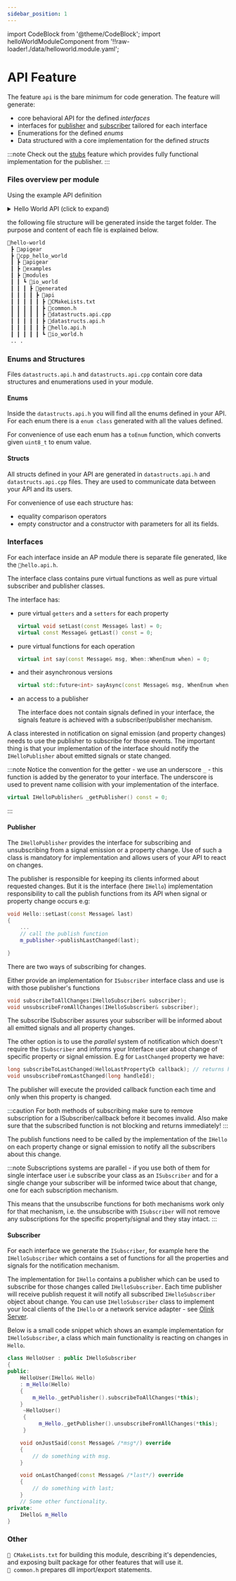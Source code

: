 ```yaml
---
sidebar_position: 1
---
```


import CodeBlock from '@theme/CodeBlock';
import helloWorldModuleComponent from '!!raw-loader!./data/helloworld.module.yaml';

# API Feature

The feature `api` is the bare minimum for code generation. The feature will generate:

- core behavioral API for the defined _interfaces_
- interfaces for [publisher](api#publisher) and [subscriber](api#subscriber) tailored for each interface
- Enumerations for the defined _enums_
- Data structured with a core implementation for the defined _structs_

:::note
Check out the [stubs](stubs.md) feature which provides fully functional implementation for the publisher.
:::

### Files overview per module

Using the example API definition

<details><summary>Hello World API (click to expand)</summary>
<CodeBlock language="yaml" showLineNumbers>{helloWorldModuleComponent}</CodeBlock>
</details>

the following file structure will be generated inside the target folder. The purpose and content of each file is explained below.

```bash
📂hello-world
 ┣ 📂apigear
 ┣ 📂cpp_hello_world
 ┃ ┣ 📂apigear
 ┃ ┣ 📂examples
 ┃ ┣ 📂modules
 ┃ ┃ ┗ 📂io_world
 ┃ ┃ ┃ ┣ 📂generated
 ┃ ┃ ┃ ┃ ┣ 📂api
 ┃ ┃ ┃ ┃ ┃ ┣ 📜CMakeLists.txt
 ┃ ┃ ┃ ┃ ┃ ┣ 📜common.h
 ┃ ┃ ┃ ┃ ┃ ┣ 📜datastructs.api.cpp
 ┃ ┃ ┃ ┃ ┃ ┣ 📜datastructs.api.h
 ┃ ┃ ┃ ┃ ┃ ┣ 📜hello.api.h
 ┃ ┃ ┃ ┃ ┃ ┗ 📜io_world.h
 .. .
```

### Enums and Structures

Files `datastructs.api.h` and `datastructs.api.cpp` contain core data structures and enumerations used in your module.

#### Enums

Inside the `datastructs.api.h` you will find all the enums defined in your API. For each enum there is a `enum class` generated with all the values defined.

For convenience of use each enum has a `toEnum` function, which converts given `uint8_t` to enum value.

#### Structs

All structs defined in your API are generated in `datastructs.api.h` and `datastructs.api.cpp` files. They are used to communicate data between your API and its users.

For convenience of use each structure has:

- equality comparison operators
- empty constructor and a constructor with parameters for all its fields.

### Interfaces

For each interface inside an AP module there is separate file generated, like the `📜hello.api.h`.

The interface class contains pure virtual functions as well as pure virtual subscriber and publisher classes.

The interface has:

- pure virtual `getters` and a `setters` for each property

  ```cpp
  virtual void setLast(const Message& last) = 0;
  virtual const Message& getLast() const = 0;
  ```

- pure virtual functions for each operation

  ```cpp
  virtual int say(const Message& msg, When::WhenEnum when) = 0;
  ```

- and their asynchronous versions

  ```cpp
  virtual std::future<int> sayAsync(const Message& msg, WhenEnum when) = 0;
  ```

- an access to a publisher

  The interface does not contain signals defined in your interface, the signals feature is achieved with a subscriber/publisher mechanism.

A class interested in notification on signal emission (and property changes) needs to use the publisher to subscribe for those events.
The important thing is that your implementation of the interface should notify the `IHelloPublisher` about emitted signals or state changed.

:::note
Notice the convention for the getter - we use an underscore `_` - this function is added by the generator to your interface. The underscore is used to prevent name collision with your implementation of the interface.

```cpp
virtual IHelloPublisher& _getPublisher() const = 0;
```

:::

#### Publisher

The `IHelloPublisher` provides the interface for subscribing and unsubscribing from a signal emission
or a property change. Use of such a class is mandatory for implementation and allows users of your API to react on changes.

The publisher is responsible for keeping its clients informed about requested changes. But it is the interface (here `IHello`) implementation responsibility
to call the publish functions from its API when signal or property change occurs e.g:

```cpp IHello implementation
void Hello::setLast(const Message& last)
{
    ...
    // call the publish function
    m_publisher->publishLastChanged(last);

}
```

There are two ways of subscribing for changes.

Either provide an implementation for `ISubscriber` interface class and use is with those publisher's functions

```cpp
void subscribeToAllChanges(IHelloSubscriber& subscriber);
void unsubscribeFromAllChanges(IHelloSubscriber& subscriber);
```

The subscribe ISubscriber assures your subscriber will be informed about all emitted signals and all property changes.

The other option is to use the _parallel_ system of notification which doesn't require the `ISubscriber` and informs your Interface user about change of specific property or signal emission. E.g for `LastChanged` property we have:

```cpp
long subscribeToLastChanged(HelloLastPropertyCb callback); // returns handleId that needs to be used to unsubscribe
void unsubscribeFromLastChanged(long handleId);
```

The publisher will execute the provided callback function each time and only when this property is changed.

:::caution
For both methods of subscribing make sure to remove subscription for a ISubscriber/callback before it becomes invalid.
Also make sure that the subscribed function is not blocking and returns immediately!
:::

The publish functions need to be called by the implementation of the `IHello` on each property change or signal emission to notify all the subscribers about this change.

:::note
Subscriptions systems are parallel - if you use both of them for single interface user i.e subscribe your class as an `ISubscriber` and for a single change
your subscriber will be informed twice about that change, one for each subscription mechanism.

This means that the unsubscribe functions for both mechanisms work only for that mechanism, i.e. the unsubscribe with `ISubscriber` will not remove any subscriptions for the specific property/signal and they stay intact.
:::

#### Subscriber

For each interface we generate the `ISubscriber`, for example here the `IHelloSubscriber` which contains a set of functions for all the properties and signals for the notification mechanism.

The implementation for `IHello` contains a publisher which can be used to subscribe for those changes called `IHelloSubscriber`. Each time publisher will receive publish request it will notify all subscribed `IHelloSubscriber` object about change.
You can use `IHelloSubscriber` class to implement your local clients of the `IHello` or a network service adapter - see [Olink Server](olink.md#olink-server-adapter).

Below is a small code snippet which shows an example implementation for `IHelloSubscriber`, a class which main functionality is reacting on changes in `Hello`.

```cpp
class HelloUser : public IHelloSubscriber
{
public:
    HelloUser(IHello& Hello)
    : m_Hello(Hello)
    {
        m_Hello._getPublisher().subscribeToAllChanges(*this);
    }
     ~HelloUser()
     {
          m_Hello._getPublisher().unsubscribeFromAllChanges(*this);
     }

    void onJustSaid(const Message& /*msg*/) override
    {
        // do something with msg.
    }

    void onLastChanged(const Message& /*last*/) override
    {
        // do something with last;
    }
    // Some other functionality.
private:
    IHello& m_Hello
}

```

### Other

`📜 CMakeLists.txt` for building this module, describing it's dependencies, and exposing built package for other features that will use it. <br />
`📜 common.h` prepares dll import/export statements.
